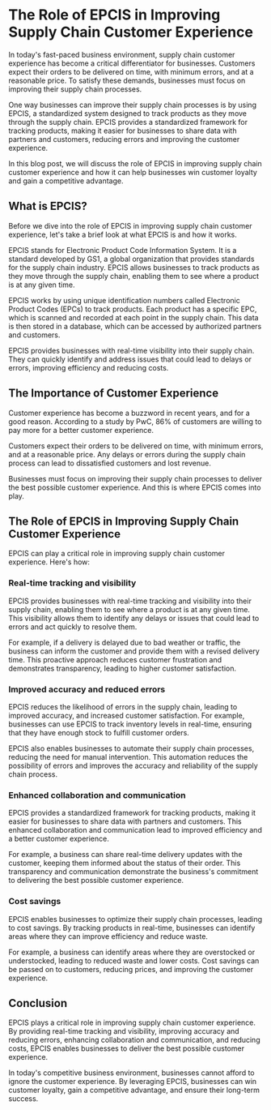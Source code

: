 # The Role of EPCIS in Improving Supply Chain Customer Experience

In today's fast-paced business environment, supply chain customer experience has become a critical differentiator for businesses. Customers expect their orders to be delivered on time, with minimum errors, and at a reasonable price. To satisfy these demands, businesses must focus on improving their supply chain processes.

One way businesses can improve their supply chain processes is by using EPCIS, a standardized system designed to track products as they move through the supply chain. EPCIS provides a standardized framework for tracking products, making it easier for businesses to share data with partners and customers, reducing errors and improving the customer experience.

In this blog post, we will discuss the role of EPCIS in improving supply chain customer experience and how it can help businesses win customer loyalty and gain a competitive advantage.

## What is EPCIS?

Before we dive into the role of EPCIS in improving supply chain customer experience, let's take a brief look at what EPCIS is and how it works.

EPCIS stands for Electronic Product Code Information System. It is a standard developed by GS1, a global organization that provides standards for the supply chain industry. EPCIS allows businesses to track products as they move through the supply chain, enabling them to see where a product is at any given time.

EPCIS works by using unique identification numbers called Electronic Product Codes (EPCs) to track products. Each product has a specific EPC, which is scanned and recorded at each point in the supply chain. This data is then stored in a database, which can be accessed by authorized partners and customers.

EPCIS provides businesses with real-time visibility into their supply chain. They can quickly identify and address issues that could lead to delays or errors, improving efficiency and reducing costs.

## The Importance of Customer Experience

Customer experience has become a buzzword in recent years, and for a good reason. According to a study by PwC, 86% of customers are willing to pay more for a better customer experience.

Customers expect their orders to be delivered on time, with minimum errors, and at a reasonable price. Any delays or errors during the supply chain process can lead to dissatisfied customers and lost revenue.

Businesses must focus on improving their supply chain processes to deliver the best possible customer experience. And this is where EPCIS comes into play.

## The Role of EPCIS in Improving Supply Chain Customer Experience

EPCIS can play a critical role in improving supply chain customer experience. Here's how:

### Real-time tracking and visibility

EPCIS provides businesses with real-time tracking and visibility into their supply chain, enabling them to see where a product is at any given time. This visibility allows them to identify any delays or issues that could lead to errors and act quickly to resolve them.

For example, if a delivery is delayed due to bad weather or traffic, the business can inform the customer and provide them with a revised delivery time. This proactive approach reduces customer frustration and demonstrates transparency, leading to higher customer satisfaction.

### Improved accuracy and reduced errors

EPCIS reduces the likelihood of errors in the supply chain, leading to improved accuracy, and increased customer satisfaction. For example, businesses can use EPCIS to track inventory levels in real-time, ensuring that they have enough stock to fulfill customer orders.

EPCIS also enables businesses to automate their supply chain processes, reducing the need for manual intervention. This automation reduces the possibility of errors and improves the accuracy and reliability of the supply chain process.

### Enhanced collaboration and communication

EPCIS provides a standardized framework for tracking products, making it easier for businesses to share data with partners and customers. This enhanced collaboration and communication lead to improved efficiency and a better customer experience.

For example, a business can share real-time delivery updates with the customer, keeping them informed about the status of their order. This transparency and communication demonstrate the business's commitment to delivering the best possible customer experience.

### Cost savings

EPCIS enables businesses to optimize their supply chain processes, leading to cost savings. By tracking products in real-time, businesses can identify areas where they can improve efficiency and reduce waste.

For example, a business can identify areas where they are overstocked or understocked, leading to reduced waste and lower costs. Cost savings can be passed on to customers, reducing prices, and improving the customer experience.

## Conclusion

EPCIS plays a critical role in improving supply chain customer experience. By providing real-time tracking and visibility, improving accuracy and reducing errors, enhancing collaboration and communication, and reducing costs, EPCIS enables businesses to deliver the best possible customer experience.

In today's competitive business environment, businesses cannot afford to ignore the customer experience. By leveraging EPCIS, businesses can win customer loyalty, gain a competitive advantage, and ensure their long-term success.
